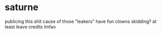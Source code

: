 # saturne
 publicing this shit cause of those "leakers"
 have fun clowns
 skidding? at least leave credits lmfao

